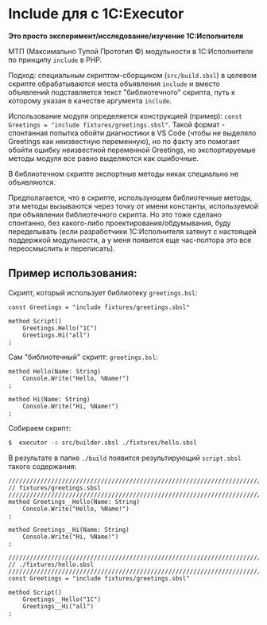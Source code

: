 # Include для с 1C:Executor

**Это просто эксперимент/исследование/изучение 1С:Исполнителя**

МТП (Максимально Тупой Прототип ©️) модульности в 1С:Исполнителе по принципу `include` в PHP.

Подход: специальным скриптом-сборщиком (`src/build.sbsl`) в целевом скрипте обрабатываются места объявления `include` и вместо объявлений подставляется текст "библиотечного" скрипта, путь к которому указан в качестве аргумента `include`.

Использование модуля определяется конструкцией (пример):  `const Greetings = "include fixtures/greetings.sbsl"`. Такой формат - спонтанная попытка обойти диагностики в VS Code (чтобы не выделяло Greetings как неизвестную переменную), но по факту это помогает обойти ошибку неизвестной переменной Greetings, но экспортируемые методы модуля все равно выделяются как ошибочные. 

В библиотечном скрипте экспортные методы никак специально не объявляются.

Предполагается, что в скрипте, использующем библиотечные методы, эти методы вызываются через точку от имени константы, используемой при объявлении библиотечного скрипта. Но это тоже сделано спонтанно, без какого-либо проектирования/обдумывания, буду переделывать (если разработчики 1С:Исполнителя затянут с настоящей поддержкой модульности, а у меня появится еще час-полтора это все переосмыслить и переписать).

## Пример использования:

Скрипт, который использует библиотеку `greetings.bsl`:

```sbsl
const Greetings = "include fixtures/greetings.sbsl"

method Script()
    Greetings.Hello("1C")
    Greetings.Hi("all")
;
```

Сам "библиотечный" скрипт: `greetings.bsl`:

```sbsl
method Hello(Name: String)
    Console.Write("Hello, %Name!")
;

method Hi(Name: String)
    Console.Write("Hi, %Name!")
;
```

Собираем скрипт:

```sh
$  executor -s src/builder.sbsl ./fixtures/hello.sbsl
```

В результате в папке `./build` появится результирующий `script.sbsl` такого содержания:

```sbsl
////////////////////////////////////////////////////////////////////////////////
// fixtures/greetings.sbsl
////////////////////////////////////////////////////////////////////////////////
method Greetings__Hello(Name: String)
    Console.Write("Hello, %Name!")
;

method Greetings__Hi(Name: String)
    Console.Write("Hi, %Name!")
;

////////////////////////////////////////////////////////////////////////////////
// ./fixtures/hello.sbsl
////////////////////////////////////////////////////////////////////////////////
const Greetings = "include fixtures/greetings.sbsl"

method Script()
    Greetings__Hello("1C")
    Greetings__Hi("all")
;

```

